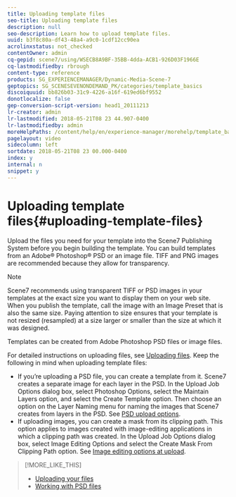 ```yaml
---
title: Uploading template files
seo-title: Uploading template files
description: null
seo-description: Learn how to upload template files.
uuid: b3f8c80a-df43-48a4-a9c0-1cdf12cc90ea
acrolinxstatus: not_checked
contentOwner: admin
cq-gepid: scene7/using/WSECB8A9BF-35BB-4dda-ACB1-926D03F1966E
cq-lastmodifiedby: rbrough
content-type: reference
products: SG_EXPERIENCEMANAGER/Dynamic-Media-Scene-7
geptopics: SG_SCENESEVENONDEMAND_PK/categories/template_basics
discoiquuid: bb826b03-31c9-4226-a16f-619ed6bf9552
donotlocalize: false
gep-conversion-script-version: head1_20111213
lr-creator: admin
lr-lastmodified: 2018-05-21T08 23 44.907-0400
lr-lastmodifiedby: admin
moreHelpPaths: /content/help/en/experience-manager/morehelp/template_basics;/content/help/en/experience-manager/morehelp/template_basics
pagelayout: video
sidecolumn: left
sortdate: 2018-05-21T08 23 00.000-0400
index: y
internal: n
snippet: y
---
```


# Uploading template files{#uploading-template-files}

Upload the files you need for your template into the Scene7 Publishing System before you begin building the template. You can build templates from an Adobe® Photoshop® PSD or an image file. TIFF and PNG images are recommended because they allow for transparency.

>[!NOTE]
>
>Scene7 recommends using transparent TIFF or PSD images in your templates at the exact size you want to display them on your web site. When you publish the template, call the image with an Image Preset that is also the same size. Paying attention to size ensures that your template is not resized (resampled) at a size larger or smaller than the size at which it was designed.

Templates can be created from Adobe Photoshop PSD files or image files.

For detailed instructions on uploading files, see [Uploading files](uploading-files.md#uploading_files). Keep the following in mind when uploading template files:

* If you’re uploading a PSD file, you can create a template from it. Scene7 creates a separate image for each layer in the PSD. In the Upload Job Options dialog box, select Photoshop Options, select the Maintain Layers option, and select the Create Template option. Then choose an option on the Layer Naming menu for naming the images that Scene7 creates from layers in the PSD. See [PSD upload options](psd-files.md#psd_upload_options).
* If uploading images, you can create a mask from its clipping path. This option applies to images created with image-editing applications in which a clipping path was created. In the Upload Job Options dialog box, select Image Editing Options and select the Create Mask From Clipping Path option. See [Image editing options at upload](image-editing-options-upload.md#image_editing_options_at_upload).

>[!MORE_LIKE_THIS]
>
>* [Uploading your files](uploading-files.md#uploading_your_files)
>* [Working with PSD files](psd-files.md#working_with_psd_files)
